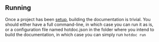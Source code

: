 ## Running

Once a project has been [setup](setting-up-a-project.markdown), building the documentation is trivial. You should either have a full command-line, in which case you can run it as is, or a configuration file named hotdoc.json in the folder where you intend to build the documentation, in which case you can simply run `hotdoc run`
